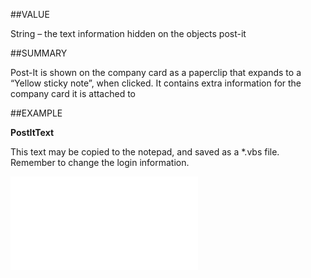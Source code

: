 
##VALUE

String – the text information hidden on the objects post-it


##SUMMARY

Post-It is shown on the company card as a paperclip that expands to a “Yellow sticky note”, when clicked. It contains extra information for the company card it is attached to


##EXAMPLE

**PostItText**


This text may be copied to the notepad, and saved as a *.vbs file. Remember to change the login information.


![](..\..\Examples\vbs\SOContact.Example.vbs.txt)

